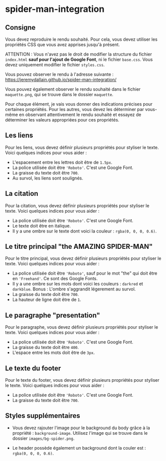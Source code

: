 ﻿# spider-man-integration

## Consigne

Vous devez reproduire le rendu souhaité. Pour cela, vous devez utiliser les propriétés CSS que vous avez apprises jusqu'à présent.

ATTENTION : Vous n'avez pas le droit de modifier la structure du fichier `index.html` **sauf pour l'ajout de Google Font**, ni le fichier `base.css`. Vous devez uniquement modifier le fichier `styles.css`.

Vous pouvez observer le rendu à l'adresse suivante : 
https://jeremydallain.github.io/spider-man-integration/

Vous pouvez également observer le rendu souhaité dans le fichier `maquette.png`, qui se trouve dans le dossier `maquette`.

Pour chaque élément, je vais vous donner des indications précises pour certaines propriétés. Pour les autres, vous devez les déterminer par vous-même en observant attentivement le rendu souhaité et essayez de déterminer les valeurs appropriées pour ces propriétés.

## Les liens

Pour les liens, vous devez définir plusieurs propriétés pour styliser le texte. Voici quelques indices pour vous aider :

- L'espacement entre les lettres doit être de `1.5px`.
- La police utilisée doit être `'Roboto'`. C'est une Google Font.
- La graisse du texte doit être `700`.
- Au survol, les liens sont soulignés.


## La citation

Pour la citation, vous devez définir plusieurs propriétés pour styliser le texte. Voici quelques indices pour vous aider :

- La police utilisée doit être `'Roboto'`. C'est une Google Font.
- Le texte doit être en italique.
- Il y a une ombre sur le texte dont voici la couleur : `rgba(0, 0, 0, 0.6)`.


## Le titre principal "the AMAZING SPIDER-MAN"

Pour le titre principal, vous devez définir plusieurs propriétés pour styliser le texte. Voici quelques indices pour vous aider :

- La police utilisée doit être `'Roboto'`, sauf pour le mot "the" qui doit être en `'Freehand'`. Ce sont des Google Fonts.
- Il y a une ombre sur les mots dont voici les couleurs : `darkred` et `darkblue`. Bonus : L'ombre s'aggrandit légerement au survol.
- La graisse du texte doit être `700`.
- La hauteur de ligne doit être de `1`.


## Le paragraphe "presentation"

Pour le paragraphe, vous devez définir plusieurs propriétés pour styliser le texte. Voici quelques indices pour vous aider :

- La police utilisée doit être `'Roboto'`. C'est une Google Font.
- La graisse du texte doit être `400`.
- L'espace entre les mots doit être de `3px`.

## Le texte du footer

Pour le texte du footer, vous devez définir plusieurs propriétés pour styliser le texte. Voici quelques indices pour vous aider :

- La police utilisée doit être `'Roboto'`. C'est une Google Font.
- La graisse du texte doit être `700`.


## Styles supplémentaires

- Vous devez rajouter l'image pour le background du body grâce à la propriété : `background-image`. Utilisez l'image qui se trouve dans le dossier `images/bg-spider.png`.

- Le header possède également un background dont la couler est : `rgba(0, 0, 0, 0.6)`.
